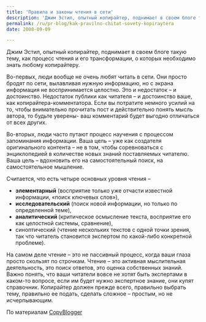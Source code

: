 ```yaml
---
title: 'Правила и законы чтения в сети'
description: 'Джим Эстил, опытный копирайтер, поднимает в своем блоге такую тему, как процесс чтения и его трансформации, о которых необходимо знать любому копирайтеру.'
permalink: /ru/pr-blog/kak-pravilno-chitat-sovety-kopiraytera
date: 2008-09-09

---
```


Джим Эстил, опытный копирайтер, поднимает в своем блоге такую тему, как процесс чтения и его трансформации, о которых необходимо знать любому копирайтеру.

Во-первых, люди вообще не очень любят читать в сети. Они просто бродят по сети, вылавливая нужную информацию, но с экрана информация не воспринимается целостно. Это и недостаток – и достоинство. Недостаток публики как читателя – и достоинство ваше, как копирайтера-комментатора. Если вы потратите немного усилий на то, чтобы внимательно прочитать пост и действительно понять мысль автора, то будьте уверены-  ваш комментарий будет выгодно отличаться от всех других.

Во-вторых, люди часто путают процесс научения с процессом запоминания информации. Ваша цель – уже как создателя оригинального контента – не в том, чтобы соревноваться с энциклопедией в количестве новых знаний поставляемых читателю. Ваша цель – вдохновить его на самостоятельный поиск, на самостоятельное мышление.

Считается, что есть четыре основных уровня чтения –

<ul><li><strong>элементарный</strong> (восприятие только уже отчасти известной информации, «поиск ключевых слов»),</li> <li><strong>исследовательский</strong> (поиск новой информации, но только по определенной теме),</li> <li><strong>аналитический </strong>(критическое осмысление текста, восприятие его как целостной системы, сравнение), </li> <li><stgrong>синоптический</strong> (чтение нескольких текстов с одной точки зрения, так что читатель становится экспертом по какой-либо конкретной проблеме).</li></ul>

 На самом деле чтение – это не пассивный процесс, когда ваши глаза просто скользят по строчкам. Чтение – это активная мыслительная деятельность, это поиск ответов, это оценка собственных знаний. Важно понять, что ваши читатели вовсе не хотят быть экспертами в каком-то вопросе, если им будет нужно экспертное знание, они купят справочник. Копирайтер должен прежде всего, правильно выбрать тему, правильно ее подать, сделать сложное – простым, но не исчерпывающим.

По материалам <a href="https://www.copyblogger.com/how-to-read/#more-690">CopyBlogger</a>


